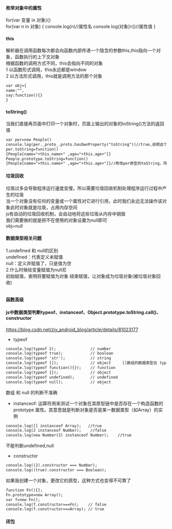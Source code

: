 
#### 枚举对象中的属性<br>
for(var 变量 in 对象){}<br>
for(var n in 对象)
{
console.log(n)//属性名
console.log(对象[n])//属性值
}<br>

#### this
解析器在调用函数每次都会向函数内部传递一个隐含的参数this,this指向一个对象，函数执行的上下文对象<br>
根据函数的调用方式不同，this会指向不同的对象<br>
1 以函数形式调用，this永远都是window<br>
2 以方法形式调用，this就是调用方法的那个对象<br>

```html
var obj={
name:"",
say:function(){}
}
```

#### toString()
当我们直接再页面中打印一个对象时，页面上输出的对象的toString()方法的返回值
```html
var per=new People()
console.log(per._proto_.proto.hasOwnProperty("toString"))//true,说明这个对象的原型的原型有toString
per.toString=function()
{People[name="+this.name+" ,age="+this.age+"]}
People.prototype.toString=function()
{People[name="+this.name+" ,age="+this.age+"]}//修改per原型的toString，所以对象toString全都改
```
#### 垃圾回收
垃圾过多会导致程序运行速度变慢，所以需要垃圾回收机制处理程序运行过程中产生的垃圾<br>
当一个对象没有任何的变量或一个属性对它进行引用，此时我们永远无法操作该对象此时对象就是垃圾，占用内存空间<br>
js有自动的垃圾回收机制，会自动地将这些垃圾从内存中销毁<br>
我们需要做的就是把不在使用的对象设置为null即可<br>
obj=null<br>

#### 数据类型相关问题
1.undefined 和 null的区别<br>
undefined：代表定义未赋值<br>
null：定义并赋值了，只是值为空<br>
2.什么时候给变量赋值为null尼<br>
初始赋值，表明将要赋值为对象
结束赋值，让对象成为垃圾对象(被垃圾对象回收)
```html

```
#### 函数高级

#### js中数据类型判断typeof、instanceof、Object.prototype.toString.call()、constructor
https://blog.csdn.net/zjy_android_blog/article/details/81023177
- typeof
```html
console.log(typeof 2);               // number
console.log(typeof true);            // boolean
console.log(typeof 'str');           // string
console.log(typeof []);              // object     []数组的数据类型在 typeof 中被解释为 object
console.log(typeof function(){});    // function
console.log(typeof {});              // object
console.log(typeof undefined);       // undefined
console.log(typeof null);            // object
```
数组 和 null 的判断不准确  <br>
- instanceof: 运算符用来测试一个对象在其原型链中是否存在一个构造函数的 prototype 属性。其意思就是判断对象是否是某一数据类型（如Array）的实例
```html
console.log([] instanceof Array);   //true
console.log(2 instanceof Number);    //false
console.log(new Number(2) instanceof Number);    //true
```
不能判断undefined,null  <br>
- constructor
```html
console.log((2).constructor === Number);
console.log((true).constructor === Boolean);
```
如果我创建一个对象，更改它的原型，这种方式也变得不可靠了
```html
function Fn(){};
Fn.prototype=new Array();
var f=new Fn();
console.log(f.constructor===Fn);    // false
console.log(f.constructor===Array); // true
```


#### 闭包 








